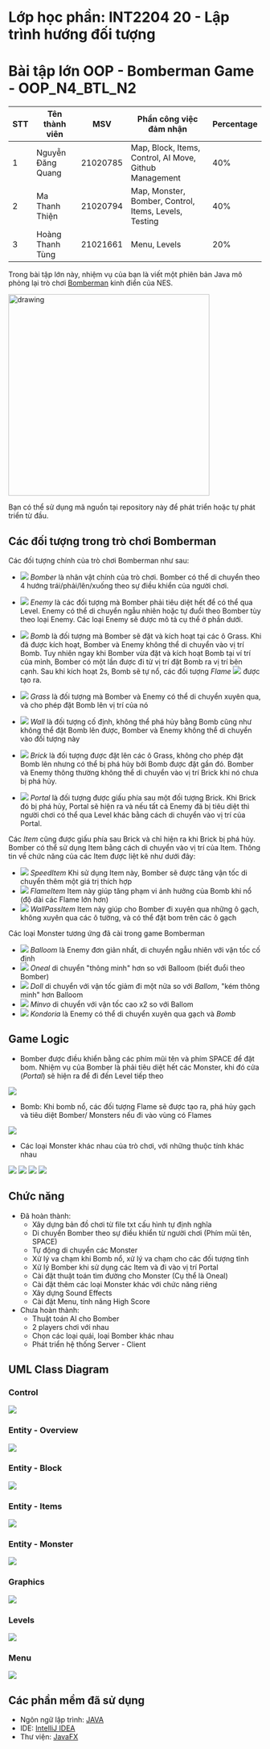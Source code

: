 # Lớp học phần: INT2204 20 - Lập trình hướng đối tượng

# Bài tập lớn OOP - Bomberman Game - OOP_N4_BTL_N2

| STT | Tên thành viên      | MSV        | Phần công việc đảm nhận                                | Percentage |
|-----|---------------------|------------|--------------------------------------------------------|------------|
| 1   | Nguyễn Đăng Quang   | 21020785   | Map, Block, Items, Control, AI Move, Github Management | 40%        |
| 2   | Ma Thanh Thiện      | 21020794   | Map, Monster, Bomber, Control, Items, Levels, Testing  | 40%        |
| 3   | Hoàng Thanh Tùng    | 21021661   | Menu, Levels                                           | 20%        |

Trong bài tập lớn này, nhiệm vụ của bạn là viết một phiên bản Java mô phỏng lại trò
chơi [Bomberman](https://www.youtube.com/watch?v=mKIOVwqgSXM) kinh điển của NES.

<img src="res/demo.png" alt="drawing" width="400"/>

Bạn có thể sử dụng mã nguồn tại repository này để phát triển hoặc tự phát triển từ đầu.

## Các đối tượng trong trò chơi Bomberman

Các đối tượng chính của trò chơi Bomberman như sau:

- ![](res/sprites/player_down.png) *Bomber* là nhân vật chính của trò chơi. Bomber có thể di chuyển theo 4 hướng
  trái/phải/lên/xuống theo sự điều khiển của người chơi.

- ![](res/sprites/balloom_left1.png) *Enemy* là các đối tượng mà Bomber phải tiêu diệt hết để có thể qua Level. Enemy có
  thể di chuyển ngẫu nhiên hoặc tự đuổi theo Bomber tùy theo loại Enemy. Các loại Enemy sẽ được mô tả cụ thể ở phần
  dưới.

- ![](res/sprites/bomb.png) *Bomb* là đối tượng mà Bomber sẽ đặt và kích hoạt tại các ô Grass. Khi đã được kích hoạt,
  Bomber và Enemy không thể di chuyển vào vị trí Bomb. Tuy nhiên ngay khi Bomber vừa đặt và kích hoạt Bomb tại ví trí
  của mình, Bomber có một lần được đi từ vị trí đặt Bomb ra vị trí bên cạnh. Sau khi kích hoạt 2s, Bomb sẽ tự nổ, các
  đối tượng *Flame* ![](res/sprites/explosion_horizontal.png) được tạo ra.

- ![](res/sprites/grass.png) *Grass* là đối tượng mà Bomber và Enemy có thể di chuyển xuyên qua, và cho phép đặt Bomb
  lên vị trí của nó

- ![](res/sprites/wall.png) *Wall* là đối tượng cố định, không thể phá hủy bằng Bomb cũng như không thể đặt Bomb lên
  được, Bomber và Enemy không thể di chuyển vào đối tượng này

- ![](res/sprites/brick.png) *Brick* là đối tượng được đặt lên các ô Grass, không cho phép đặt Bomb lên nhưng có thể bị
  phá hủy bởi Bomb được đặt gần đó. Bomber và Enemy thông thường không thể di chuyển vào vị trí Brick khi nó chưa bị phá
  hủy.

- ![](res/sprites/portal.png) *Portal* là đối tượng được giấu phía sau một đối tượng Brick. Khi Brick đó bị phá hủy,
  Portal sẽ hiện ra và nếu tất cả Enemy đã bị tiêu diệt thì người chơi có thể qua Level khác bằng cách di chuyển vào vị
  trí của Portal.

Các *Item* cũng được giấu phía sau Brick và chỉ hiện ra khi Brick bị phá hủy. Bomber có thể sử dụng Item bằng cách di
chuyển vào vị trí của Item. Thông tin về chức năng của các Item được liệt kê như dưới đây:

- ![](res/sprites/powerup_speed.png) *SpeedItem* Khi sử dụng Item này, Bomber sẽ được tăng vận tốc di chuyển thêm một
  giá trị thích hợp
- ![](res/sprites/powerup_flames.png) *FlameItem* Item này giúp tăng phạm vi ảnh hưởng của Bomb khi nổ (độ dài các Flame
  lớn hơn)
- ![](res/sprites/powerup_wallpass.png) *WallPassItem* Item này giúp cho Bomber đi xuyên qua những ô gạch, không xuyên
qua các ô tường, và có thể đặt bom trên các ô gạch

Các loại Monster tương ứng đã cài trong game Bomberman

- ![](res/sprites/balloom_left1.png) *Balloom* là Enemy đơn giản nhất, di chuyển ngẫu nhiên với vận tốc cố định
- ![](res/sprites/oneal_left1.png) *Oneal* di chuyển "thông minh" hơn so với Balloom (biết đuổi theo Bomber)
- ![](res/sprites/doll_left1.png) *Doll* di chuyển với vận tốc giảm đi một nửa so với *Ballom*, "kém thông minh" hơn Balloom
- ![](res/sprites/minvo_left1.png) *Minvo* di chuyển với vận tốc cao x2 so với Ballom
- ![](res/sprites/kondoria_left1.png) *Kondoria* là Enemy có thể di chuyển xuyên qua gạch và *Bomb*

## Game Logic
- Bomber được điều khiển bằng các phím mũi tên và phím SPACE để đặt bom. Nhiệm vụ của Bomber là phải tiêu diệt hết các
Monster, khi đó cửa (*Portal*) sẽ hiện ra để đi đến Level tiếp theo

![](res/screenshots/Character.gif)

- Bomb: Khi bomb nổ, các đối tượng Flame sẽ được tạo ra, phá hủy gạch và tiêu diệt Bomber/ Monsters nếu đi vào
vùng có Flames

![](res/screenshots/Bomb.gif)
- Các loại Monster khác nhau của trò chơi, với những thuộc tính khác nhau

![](res/screenshots/Ballom.gif)
![](res/screenshots/Doll.gif)
![](res/screenshots/Oneal.gif)
![](res/screenshots/Kondoria.gif)

## Chức năng
- Đã hoàn thành:
    + Xây dựng bản đồ chơi từ file txt cấu hình tự định nghĩa
    + Di chuyển Bomber theo sự điều khiển từ người chơi (Phím mũi tên, SPACE)
    + Tự động di chuyển các Monster
    + Xử lý va chạm khi Bomb nổ, xử lý va chạm cho các đối tượng tĩnh
    + Xử lý Bomber khi sử dụng các Item và đi vào vị trí Portal
    + Cài đặt thuật toán tìm đường cho Monster (Cụ thể là Oneal)
    + Cài đặt thêm các loại Monster khác với chức năng riêng
    + Xây dựng Sound Effects
    + Cài đặt Menu, tính năng High Score
- Chưa hoàn thành:
    + Thuật toán AI cho Bomber
    + 2 players chơi với nhau
    + Chọn các loại quái, loại Bomber khác nhau
    + Phát triển hệ thống Server - Client

## UML Class Diagram
### Control
![](res/uml/Control.png)

### Entity - Overview
![](res/uml/Overview.png)

### Entity - Block
![](res/uml/Block.png)

### Entity - Items
![](res/uml/Item.png)

### Entity - Monster
![](res/uml/Monster.png)

### Graphics
![](res/uml/Graphics.png)

### Levels
![](res/uml/Levels.png)

### Menu
![](res/uml/Menu.png)

## Các phần mềm đã sử dụng
- Ngôn ngữ lập trình: [JAVA](https://www.java.com/en/)
- IDE: [IntelliJ IDEA](https://www.jetbrains.com/idea/)
- Thư viện: [JavaFX](https://openjfx.io/)


